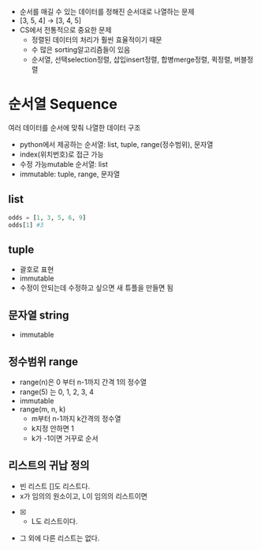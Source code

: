 - 순서를 매길 수 있는 데이터를 정해진 순서대로 나열하는 문제
- [3, 5, 4] -> [3, 4, 5]
- CS에서 전통적으로 중요한 문제
  - 정렬된 데이터의 처리가 훨씬 효율적이기 때문
  - 수 많은 sorting알고리즘들이 있음
  - 순서열, 선택selection정렬, 삽입insert정렬, 합병merge정렬, 퀵정렬, 버블정렬

# 순서열 Sequence

여러 데이터를 순서에 맞춰 나열한 데이터 구조

- python에서 제공하는 순서열: list, tuple, range(정수범위), 문자열
- index(위치번호)로 접근 가능
- 수정 가능mutable 순서열: list
- immutable: tuple, range, 문자열

## list

```py
odds = [1, 3, 5, 6, 9]
odds[1] #3
```

## tuple

- 괄호로 표현
- immutable
- 수정이 안되는데 수정하고 싶으면 새 튜플을 만들면 됨

## 문자열 string

- immutable

## 정수범위 range

- range(n)은 0 부터 n-1까지 간격 1의 정수열
- range(5) 는 0, 1, 2, 3, 4
- immutable
- range(m, n, k)
  - m부터 n-1까지 k간격의 정수열
  - k지정 안하면 1
  - k가 -1이면 거꾸로 순서

## 리스트의 귀납 정의

- 빈 리스트 []도 리스트다.
- x가 임의의 원소이고, L이 임의의 리스트이면
- [x] - L도 리스트이다.
- 그 외에 다른 리스트는 없다.
